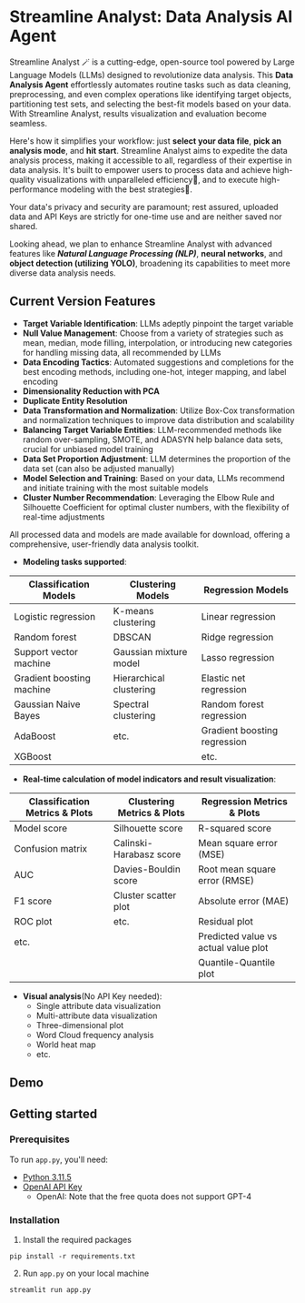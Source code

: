 # Streamline Analyst: Data Analysis AI Agent

Streamline Analyst 🪄 is a cutting-edge, open-source tool powered by Large Language Models (LLMs) designed to revolutionize data analysis. This **Data Analysis Agent** effortlessly automates routine tasks such as data cleaning, preprocessing, and even complex operations like identifying target objects, partitioning test sets, and selecting the best-fit models based on your data. With Streamline Analyst, results visualization and evaluation become seamless.

Here's how it simplifies your workflow: just **select your data file**, **pick an analysis mode**, and **hit start**. Streamline Analyst aims to expedite the data analysis process, making it accessible to all, regardless of their expertise in data analysis. It's built to empower users to process data and achieve high-quality visualizations with unparalleled efficiency🚀, and to execute high-performance modeling with the best strategies🔮.

Your data's privacy and security are paramount; rest assured, uploaded data and API Keys are strictly for one-time use and are neither saved nor shared.

Looking ahead, we plan to enhance Streamline Analyst with advanced features like ***Natural Language Processing (NLP)***, **neural networks**, and **object detection (utilizing YOLO)**, broadening its capabilities to meet more diverse data analysis needs.

Current Version Features
------------------------
* **Target Variable Identification**: LLMs adeptly pinpoint the target variable
* **Null Value Management**: Choose from a variety of strategies such as mean, median, mode filling, interpolation, or introducing new categories for handling missing data, all recommended by LLMs
* **Data Encoding Tactics**: Automated suggestions and completions for the best encoding methods, including one-hot, integer mapping, and label encoding
* **Dimensionality Reduction with PCA**
* **Duplicate Entity Resolution**
* **Data Transformation and Normalization**: Utilize Box-Cox transformation and normalization techniques to improve data distribution and scalability
* **Balancing Target Variable Entities**: LLM-recommended methods like random over-sampling, SMOTE, and ADASYN help balance data sets, crucial for unbiased model training
* **Data Set Proportion Adjustment**: LLM determines the proportion of the data set (can also be adjusted manually)
* **Model Selection and Training**: Based on your data, LLMs recommend and initiate training with the most suitable models
* **Cluster Number Recommendation**: Leveraging the Elbow Rule and Silhouette Coefficient for optimal cluster numbers, with the flexibility of real-time adjustments

All processed data and models are made available for download, offering a comprehensive, user-friendly data analysis toolkit.

* **Modeling tasks supported**:

| **Classification Models**      | **Clustering Models**       | **Regression Models**             |
|--------------------------------|-----------------------------|-----------------------------------|
| Logistic regression            | K-means clustering          | Linear regression                 |
| Random forest                  | DBSCAN                      | Ridge regression                  |
| Support vector machine         | Gaussian mixture model      | Lasso regression                  |
| Gradient boosting machine      | Hierarchical clustering     | Elastic net regression            |
| Gaussian Naive Bayes           | Spectral clustering         | Random forest regression          |
| AdaBoost                       | etc.                        | Gradient boosting regression      |
| XGBoost                        |                             | etc.                              |

* **Real-time calculation of model indicators and result visualization**:

| **Classification Metrics & Plots** | **Clustering Metrics & Plots** | **Regression Metrics & Plots**        |
|------------------------------------|--------------------------------|---------------------------------------|
| Model score                        | Silhouette score               | R-squared score                       |
| Confusion matrix                   | Calinski-Harabasz score        | Mean square error (MSE)               |
| AUC                                | Davies-Bouldin score           | Root mean square error (RMSE)         |
| F1 score                           | Cluster scatter plot           | Absolute error (MAE)                  |
| ROC plot                           | etc.                           | Residual plot                         |
| etc.                               |                                | Predicted value vs actual value plot  |
|                                    |                                | Quantile-Quantile plot                |

* **Visual analysis**(No API Key needed):
    * Single attribute data visualization
    * Multi-attribute data visualization
    * Three-dimensional plot
    * Word Cloud frequency analysis
    * World heat map
    * etc.

Demo
----


Getting started
---------------

### Prerequisites

To run `app.py`, you'll need:
* [Python 3.11.5](https://www.python.org/downloads/)
* [OpenAI API Key](https://openai.com/blog/openai-api)
    * OpenAI: Note that the free quota does not support GPT-4
    
### Installation
1. Install the required packages

```
pip install -r requirements.txt
```

2. Run `app.py` on your local machine

```
streamlit run app.py
```
